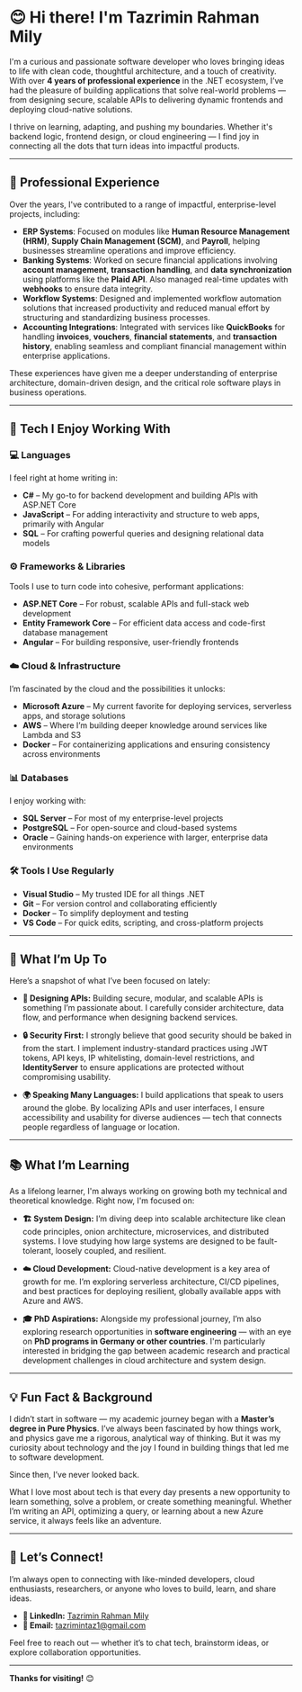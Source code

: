 # 😊 Hi there! I'm **Tazrimin Rahman Mily**

I'm a curious and passionate software developer who loves bringing ideas to life with clean code, thoughtful architecture, and a touch of creativity. With over **4 years of professional experience** in the .NET ecosystem, I’ve had the pleasure of building applications that solve real-world problems — from designing secure, scalable APIs to delivering dynamic frontends and deploying cloud-native solutions.

I thrive on learning, adapting, and pushing my boundaries. Whether it's backend logic, frontend design, or cloud engineering — I find joy in connecting all the dots that turn ideas into impactful products.

---

## 💼 Professional Experience

Over the years, I've contributed to a range of impactful, enterprise-level projects, including:

* **ERP Systems**: Focused on modules like **Human Resource Management (HRM)**, **Supply Chain Management (SCM)**, and **Payroll**, helping businesses streamline operations and improve efficiency.
* **Banking Systems**: Worked on secure financial applications involving **account management**, **transaction handling**, and **data synchronization** using platforms like the **Plaid API**. Also managed real-time updates with **webhooks** to ensure data integrity.
* **Workflow Systems**: Designed and implemented workflow automation solutions that increased productivity and reduced manual effort by structuring and standardizing business processes.
* **Accounting Integrations**: Integrated with services like **QuickBooks** for handling **invoices**, **vouchers**, **financial statements**, and **transaction history**, enabling seamless and compliant financial management within enterprise applications.

These experiences have given me a deeper understanding of enterprise architecture, domain-driven design, and the critical role software plays in business operations.

---

## 🔧 Tech I Enjoy Working With

### 💻 Languages

I feel right at home writing in:

* **C#** – My go-to for backend development and building APIs with ASP.NET Core
* **JavaScript** – For adding interactivity and structure to web apps, primarily with Angular
* **SQL** – For crafting powerful queries and designing relational data models

### ⚙️ Frameworks & Libraries

Tools I use to turn code into cohesive, performant applications:

* **ASP.NET Core** – For robust, scalable APIs and full-stack web development
* **Entity Framework Core** – For efficient data access and code-first database management
* **Angular** – For building responsive, user-friendly frontends

### ☁️ Cloud & Infrastructure

I’m fascinated by the cloud and the possibilities it unlocks:

* **Microsoft Azure** – My current favorite for deploying services, serverless apps, and storage solutions
* **AWS** – Where I’m building deeper knowledge around services like Lambda and S3
* **Docker** – For containerizing applications and ensuring consistency across environments

### 📊 Databases

I enjoy working with:

* **SQL Server** – For most of my enterprise-level projects
* **PostgreSQL** – For open-source and cloud-based systems
* **Oracle** – Gaining hands-on experience with larger, enterprise data environments

### 🛠️ Tools I Use Regularly

* **Visual Studio** – My trusted IDE for all things .NET
* **Git** – For version control and collaborating efficiently
* **Docker** – To simplify deployment and testing
* **VS Code** – For quick edits, scripting, and cross-platform projects

---

## 🚀 What I’m Up To

Here’s a snapshot of what I’ve been focused on lately:

* **🔗 Designing APIs:**
  Building secure, modular, and scalable APIs is something I’m passionate about. I carefully consider architecture, data flow, and performance when designing backend services.

* **🔒 Security First:**
  I strongly believe that good security should be baked in from the start. I implement industry-standard practices using JWT tokens, API keys, IP whitelisting, domain-level restrictions, and **IdentityServer** to ensure applications are protected without compromising usability.

* **🌍 Speaking Many Languages:**
  I build applications that speak to users around the globe. By localizing APIs and user interfaces, I ensure accessibility and usability for diverse audiences — tech that connects people regardless of language or location.

---

## 📚 What I’m Learning

As a lifelong learner, I'm always working on growing both my technical and theoretical knowledge. Right now, I'm focused on:

* **🏗️ System Design:**
  I’m diving deep into scalable architecture like clean code principles, onion architecture, microservices, and distributed systems. I love studying how large systems are designed to be fault-tolerant, loosely coupled, and resilient.

* **☁️ Cloud Development:**
  Cloud-native development is a key area of growth for me. I’m exploring serverless architecture, CI/CD pipelines, and best practices for deploying resilient, globally available apps with Azure and AWS.

* **🎓 PhD Aspirations:**
  Alongside my professional journey, I’m also exploring research opportunities in **software engineering** — with an eye on **PhD programs in Germany or other countries**. I'm particularly interested in bridging the gap between academic research and practical development challenges in cloud architecture and system design.

---

## 💡 Fun Fact & Background

I didn’t start in software — my academic journey began with a **Master’s degree in Pure Physics**. I’ve always been fascinated by how things work, and physics gave me a rigorous, analytical way of thinking. But it was my curiosity about technology and the joy I found in building things that led me to software development.

Since then, I’ve never looked back.

What I love most about tech is that every day presents a new opportunity to learn something, solve a problem, or create something meaningful. Whether I’m writing an API, optimizing a query, or learning about a new Azure service, it always feels like an adventure.

---

## 💬 Let’s Connect!

I’m always open to connecting with like-minded developers, cloud enthusiasts, researchers, or anyone who loves to build, learn, and share ideas.

* **🔗 LinkedIn:** [Tazrimin Rahman Mily](https://www.linkedin.com/in/tazrimin-mily-94074b1b9/)
* **📧 Email:** tazrimintaz1@gmail.com

Feel free to reach out — whether it’s to chat tech, brainstorm ideas, or explore collaboration opportunities.

---

**Thanks for visiting!** 😊
